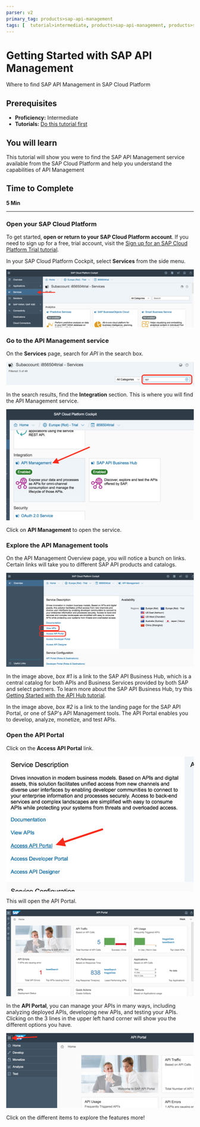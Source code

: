 ```yaml
---
parser: v2
primary_tag: products>sap-api-management
tags: [  tutorial>intermediate, products>sap-api-management, products>sap-cloud-platform ]
---
```


# Getting Started with SAP API Management
<!-- description --> Where to find SAP API Management in SAP Cloud Platform

## Prerequisites  
 - **Proficiency:**  Intermediate
 - **Tutorials:** [Do this tutorial first](https://developers.sap.com/tutorials/hcp-create-trial-account.html)


## You will learn  
This tutorial will show you were to find the SAP API Management service available from the SAP Cloud Platform and help you understand the capabilities of API Management
## Time to Complete
**5 Min**

---

### Open your SAP Cloud Platform

To get started, **open or return to your SAP Cloud Platform account**. If you need to sign up for a free, trial account, visit the [Sign up for an SAP Cloud Platform Trial tutorial](https://developers.sap.com/tutorials/hcp-create-trial-account.html).

In your SAP Cloud Platform Cockpit, select **Services** from the side menu.

![services in SAP Cloud Platform](1.png)

### Go to the API Management service

On the **Services** page, search for _API_ in the search box.

![API search on services page](2.png)

In the search results, find the **Integration** section. This is where you will find the API Management service.

![API Management in the Integration grouping](3.png)

Click on **API Management** to open the service.


### Explore the API Management tools

On the API Management Overview page, you will notice a bunch on links. Certain links will take you to different SAP API products and catalogs.

![API Management tools with 1 and 2 marked](4.png)

In the image above, _box #1_ is a link to the SAP API Business Hub, which is a central catalog for both APIs and Business Services provided by both SAP and select partners. To learn more about the SAP API Business Hub, try this [Getting Started with the API Hub tutorial](https://developers.sap.com/tutorials/hcp-abh-getting-started.html).

In the image above, _box #2_ is a link to the landing page for the SAP API Portal, or one of SAP's API Management tools. The API Portal enables you to develop, analyze, monetize, and test APIs.

### Open the API Portal

Click on the **Access API Portal** link.

![API Portal access link marked](5.png)

This will open the API Portal.

![API Portal landing page](6.png)

In the **API Portal**, you can manage your APIs in many ways, including analyzing deployed APIs, developing new APIs, and testing your APIs. Clicking on the 3 lines in the upper left hand corner will show you the different options you have.

![API portal features and menu](7.png)

Click on the different items to explore the features more!



